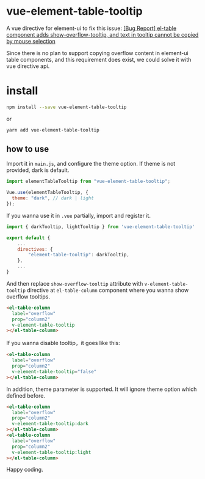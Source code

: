 # vue-element-table-tooltip

A vue directive for element-ui to fix this issue: [[Bug Report] el-table component adds show-overflow-tooltip, and text in tooltip cannot be copied by mouse selection](https://github.com/ElemeFE/element/issues/13916)

Since there is no plan to support copying overflow content in element-ui table components, and this requirement does exist, we could solve it with vue directive api.

# install

```bash
npm install --save vue-element-table-tooltip
```

or

```bash
yarn add vue-element-table-tooltip
```

## how to use

Import it in `main.js`, and configure the theme option. If theme is not provided, dark is default.

```js
import elementTableTooltip from "vue-element-table-tooltip";

Vue.use(elementTableTooltip, {
  theme: "dark", // dark | light
});
```

If you wanna use it in `.vue` partially, import and register it.

```js
import { darkTooltip, lightTooltip } from 'vue-element-table-tooltip'

export default {
	...
	directives: {
    	"element-table-tooltip": darkTooltip,
    },
    ...
}
```

And then replace `show-overflow-tooltip` attribute with `v-element-table-tooltip` directive at `el-table-column` component where you wanna show overflow tooltips.

```html
<el-table-column
  label="overflow"
  prop="column2"
  v-element-table-tooltip
></el-table-column>
```

If you wanna disable tooltip，it goes like this:

```html
<el-table-column
  label="overflow"
  prop="column2"
  v-element-table-tooltip="false"
></el-table-column>
```

In addition, theme parameter is supported. It will ignore theme option which defined before.

```html
<el-table-column
  label="overflow"
  prop="column2"
  v-element-table-tooltip:dark
></el-table-column>
<el-table-column
  label="overflow"
  prop="column2"
  v-element-table-tooltip:light
></el-table-column>
```

Happy coding.
